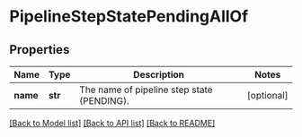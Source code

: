 # PipelineStepStatePendingAllOf

## Properties
Name | Type | Description | Notes
------------ | ------------- | ------------- | -------------
**name** | **str** | The name of pipeline step state (PENDING). | [optional] 

[[Back to Model list]](../README.md#documentation-for-models) [[Back to API list]](../README.md#documentation-for-api-endpoints) [[Back to README]](../README.md)



